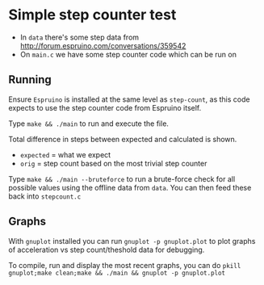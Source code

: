 Simple step counter test
========================

* In `data` there's some step data from http://forum.espruino.com/conversations/359542
* On `main.c` we have some step counter code which can be run on

## Running

Ensure `Espruino` is installed at the same level as `step-count`,
as this code expects to use the step counter code from Espruino
itself.

Type `make && ./main` to run and execute the file.

Total difference in steps between expected and calculated is shown.

* `expected` = what we expect
* `orig` = step count based on the most trivial step counter

Type `make && ./main --bruteforce` to run a brute-force check for all
possible values using the offline data from `data`. You can then feed
these back into `stepcount.c`

## Graphs

With `gnuplot` installed you can run `gnuplot -p gnuplot.plot` to plot graphs of acceleration vs step count/theshold data for debugging.

To compile, run and display the most recent graphs, you can do `pkill gnuplot;make clean;make && ./main && gnuplot -p gnuplot.plot`
